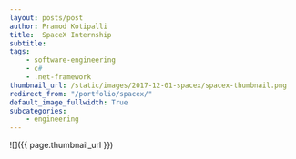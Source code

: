 ```yaml
---
layout: posts/post
author: Pramod Kotipalli
title:  SpaceX Internship
subtitle: 
tags:
    - software-engineering
    - c#
    - .net-framework
thumbnail_url: /static/images/2017-12-01-spacex/spacex-thumbnail.png
redirect_from: "/portfolio/spacex/"
default_image_fullwidth: True
subcategories:
    - engineering
---
```


![]({{ page.thumbnail_url }})

